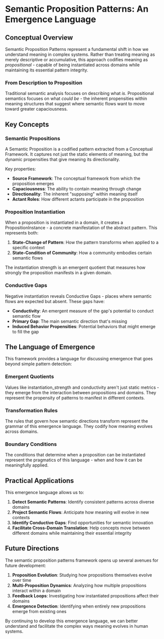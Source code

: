 # Semantic Proposition Patterns: An Emergence Language

## Conceptual Overview

Semantic Proposition Patterns represent a fundamental shift in how we understand meaning in complex systems. Rather than treating meaning as merely descriptive or accumulative, this approach codifies meaning as *propositional* - capable of being instantiated across domains while maintaining its essential pattern integrity.

### From Description to Proposition

Traditional semantic analysis focuses on describing what *is*. Propositional semantics focuses on what *could be* - the inherent propensities within meaning structures that suggest where semantic flows want to move toward greater capaciousness.

## Key Concepts

### Semantic Propositions

A Semantic Proposition is a codified pattern extracted from a Conceptual Framework. It captures not just the static elements of meaning, but the dynamic propensities that give meaning its directionality.

Key properties:
- **Source Framework**: The conceptual framework from which the proposition emerges
- **Capaciousness**: The ability to contain meaning through change
- **Directionality**: The inherent "supposing" within meaning itself
- **Actant Roles**: How different actants participate in the proposition

### Proposition Instantiation

When a proposition is instantiated in a domain, it creates a PropositionInstance - a concrete manifestation of the abstract pattern. This represents both:

1. **State-Change of Pattern**: How the pattern transforms when applied to a specific context
2. **State-Condition of Community**: How a community embodies certain semantic flows

The instantiation strength is an emergent quotient that measures how strongly the proposition manifests in a given domain.

### Conductive Gaps

Negative instantiation reveals Conductive Gaps - places where semantic flows are expected but absent. These gaps have:

- **Conductivity**: An emergent measure of the gap's potential to conduct semantic flow
- **Primary Gap**: The main semantic direction that's missing
- **Induced Behavior Propensities**: Potential behaviors that might emerge to fill the gap

## The Language of Emergence

This framework provides a language for discussing emergence that goes beyond simple pattern detection:

### Emergent Quotients

Values like instantiation_strength and conductivity aren't just static metrics - they emerge from the interaction between propositions and domains. They represent the propensity of patterns to manifest in different contexts.

### Transformation Rules

The rules that govern how semantic directions transform represent the grammar of this emergence language. They codify how meaning evolves across domains.

### Boundary Conditions

The conditions that determine when a proposition can be instantiated represent the pragmatics of this language - when and how it can be meaningfully applied.

## Practical Applications

This emergence language allows us to:

1. **Detect Semantic Patterns**: Identify consistent patterns across diverse domains
2. **Project Semantic Flows**: Anticipate how meaning will evolve in new contexts
3. **Identify Conductive Gaps**: Find opportunities for semantic innovation
4. **Facilitate Cross-Domain Translation**: Help concepts move between different domains while maintaining their essential integrity

## Future Directions

The semantic proposition patterns framework opens up several avenues for future development:

1. **Proposition Evolution**: Studying how propositions themselves evolve over time
2. **Multi-Proposition Dynamics**: Analyzing how multiple propositions interact within a domain
3. **Feedback Loops**: Investigating how instantiated propositions affect their domains
4. **Emergence Detection**: Identifying when entirely new propositions emerge from existing ones

By continuing to develop this emergence language, we can better understand and facilitate the complex ways meaning evolves in human systems.
